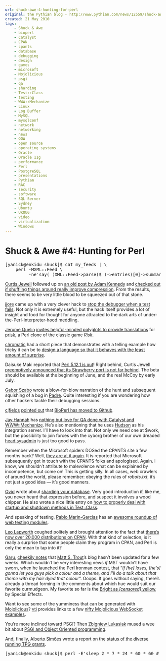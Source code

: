 ```yaml
---
url: shuck-awe-4-hunting-for-perl
original: the Pythian blog - http://www.pythian.com/news/12559/shuck-awe-4-hunting-for-perl
created: 21 May 2010
tags:
    - Shuck & Awe
    - bioperl
    - Catalyst
    - CPAN
    - cpants
    - database
    - debugging
    - design
    - games
    - microsoft
    - Mojolicious
    - psgi
    - qa
    - sharding
    - Test::Class
    - testing
    - WWW::Mechanize
    - Linux
    - Log Buffer
    - MySQL
    - mysqlconf
    - network
    - networking
    - news
    - OOW
    - open source
    - operating systems
    - Oracle
    - Oracle 11g
    - performance
    - Perl
    - PostgreSQL
    - presentations
    - Pythian
    - RAC
    - security
    - software
    - SQL Server
    - Sydney
    - Ubuntu
    - UKOUG
    - video
    - virtualization
    - Windows
---
```


# Shuck &amp; Awe #4: Hunting for Perl

 <pre>
[yanick@enkidu shuck]$ cat my_feeds | \
    perl -MXML::Feed \
         -ne&#39;say( (XML::Feed-&#62;parse($_)-&#62;entries)[0]-&#62;summary ) if rand() &#62; 0.5 &#39;
</pre>

<p><a href="http://csjewell.dreamwidth.org/">Curtis Jewell</a> followed up on <a href="http://use.perl.org/~Alias/journal/40184">an old post by Adam Kennedy</a> and <a href="http://csjewell.dreamwidth.org/13095.html">checked out if shuffling things around really improve compression</a>. From the results, there seems to be very little blood to be squeezed out of that stone. </p>

<p><a href="http://use.perl.org/~jjore/">jjore</a> came up with a very clever hack to <a href="http://use.perl.org/~jjore/journal/40350">stop the debugger when a test fails</a>. Not only it is extremely useful, but the hack itself provides a lot of insight and food for thought for anyone attracted to the dark arts of under-the-Perl-interpreter-hood meddling.</p>

<p><span id="more-12559"></span></p>

<p><a href="http://jquelin.blogspot.com/">Jerome Quelin</a> <a href="http://jquelin.blogspot.com/2010/05/gamesrisk-speaks-your-language.html">invites helpful-minded polyglots to provide translations</a> for <a href="http://search.cpan.org/dist/Games-Risk">prisk</a>, a Perl clone of the classic game <em>Risk</em>.</p>

<p><a href="http://www.wgz.org/~chromatic">chromatic</a> had a short piece that demonstrates with a telling example how tricky it can be to <a href="http://www.modernperlbooks.com/mt/2010/05/perl-and-the-least-surprised.html">design a language so that it behaves with the least amount of surprise</a>. </p>

<p>Daisuke Maki reported that <a href="http://blog.perlassociation.org/2010/05/perl-5-12-1-is-out.html">Perl 5.12.1 is out</a>! Right behind, Curtis Jewell <a href="http://csjewell.dreamwidth.org/12912.html">preemptively announced that its Strawberry port is not far behind</a>. The beta should be available at the beginning of June, and the real McCoy by early July.</p>

<p><a href="http://szabgab.com/">Gabor Szabo</a> wrote a blow-for-blow narration of the hunt and subsequent squishing of a bug in <a href="http://padre.perlide.org/">Padre</a>. Quite interesting if you are wondering how other hackers tackle their debugging sessions.</p>

<p><a href="http://use.perl.org/~cjfields/">cjfields</a> <a href="http://use.perl.org/~cjfields/journal/40353">pointed out</a> that <a href="http://news.open-bio.org/news/2010/05/bioperl-has-moved-to-github/">BioPerl has moved to Github</a>.</p>

<p><a href="http://headrattle.blogspot.com">Jay Hannah</a> has <a href="http://headrattle.blogspot.com/2010/05/catalyst-and-quality-assurance-bliss.html">nothing but love for QA done with Catalyst and WWW::Mechanize</a>. He’s also mentioning that he uses <a href="http://hudson-ci.org/">Hudson</a> as his integration server. I’ll have to look into that. Not only we need one at $work, but the possibility to join forces with the cyborg brother of our own dreaded <a href="http://www.pythian.com/news/author/hudson/">head sysadmin</a> is just too good to pass.</p>

<p>Remember when the Microsoft spiders DOSed the CPANTS site a few months back? Well, <a href="http://blogs.perl.org/users/cpan_testers/2010/05/microsoft-attack-cpan-testers-again.html">they are at it again</a>. It is reported that Microsoft subsequently got in touch with the CPANTS folks and apologised. Again. I know, we shouldn’t attribute to malevolence what can be explained by incompetence, but come on! This is getting silly. In all cases, web crawlers of around the world, please remember: obeying the rules of <em>robots.txt</em>, it’s not just a good idea — it’s good manners.</p>

<p><a href="http://blogs.perl.org/users/ovid/">Ovid</a> wrote about <a href="http://blogs.perl.org/users/ovid/2010/05/sharding-your-database.html">sharding your database</a>. Very good introduction if, like me, you never heard that expression before, and suspect it involves a wood chipper. He also wrote a nice little entry on <a href="http://blogs.perl.org/users/ovid/2010/05/whats-testclass-doing.html">how to properly deal with startup and shutdown methods in Test::Class</a>.</p>

<p>And speaking of testing, <a href="http://pablomarin-garcia.blogspot.com">Pablo Marin-Garcias</a> has an <a href="http://pablomarin-garcia.blogspot.com/2010/05/some-perl-modules-for-web-testing-and.html">awesome roundup of web testing modules</a>.</p>

<p><a href="http://blogs.perl.org/users/leo_lapworth/">Leo Lapworth</a> coughed politely and brought attention to the fact that <a href="http://blogs.perl.org/users/leo_lapworth/2010/05/20000-distributions-on-cpan.html">there’s now over 20,000 distributions on CPAN</a>. With that kind of selection, is it really a surprise that some people claim they program in CPAN, and Perl is only the mean to tap into it? </p>

<p><a href="http://onionstand.blogspot.com">Garu</a>, <a href="http://onionstand.blogspot.com/2010/05/getting-back-at-mst.html">cheekily notes</a> that <a href="http://www.shadowcat.co.uk/blog/matt-s-trout/">Matt S. Trout</a>’s blog hasn’t been updated for a few weeks. Which wouldn’t be very interesting news <em>if</em> MST wouldn’t have sworn, when he launched the Perl Ironman contest, that “<em>If [he] loses, [he&#39;s] gonna let you guys pick a colour and a theme, and I’ll do a talk about that theme with my hair dyed that colour</em>“. Ooops. It goes without saying, there’s already a thread forming in the comments about which hue would suit our favorite curmudgeon. My favorite so far is the <a href="http://haircrazy.com/brand/special-effects/">Bright as <em>[censored]</em> yellow</a>, by Special Effects. </p>

<p>Want to see some of the yumminess that can be generated with <a href="http://mojolicious.org/">Mojolicious</a>? <a href="http://vti.showmetheco.de">vti</a> provides links to a few <a href="http://vti.showmetheco.de/articles/2010/05/more-mojolicious-websocket-examples.html">nifty Mojolicious WebSocket examples</a>.</p>

<p>You’re more inclined toward PSGI? Then <a href="http://perlalchemy.blogspot.com">Zbigniew Lukasiak</a> mused a wee bit about <a href="http://perlalchemy.blogspot.com/2010/05/psgi-and-object-oriented-programming.html">PSGI and Object Oriented programming</a>.</p>

<p>And, finally, <a href="http://null.perl-hackers.net">Alberto Simões</a> wrote a report on the <a href="http://news.perlfoundation.org/2010/05/running-grants---a-summary-rep.html">status of the diverse running TPG grants</a>. </p>

<pre>
[yanick@enkidu shuck]$ perl -E&#39;sleep 2 * 7 * 24 * 60 * 60 # see ya in 2 weeks!&#39;
</pre>
